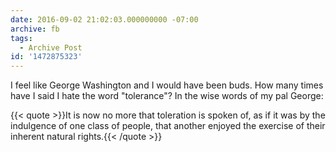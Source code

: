 ```yaml
---
date: 2016-09-02 21:02:03.000000000 -07:00
archive: fb
tags: 
  - Archive Post
id: '1472875323'
---
```


I feel like George Washington and I would have been buds. How many times have I said I hate the word "tolerance"? In the wise words of my pal George: 

{{< quote >}}It is now no more that toleration is spoken of, as if it was by the indulgence of one class of people, that another enjoyed the exercise of their inherent natural rights.{{< /quote >}}
